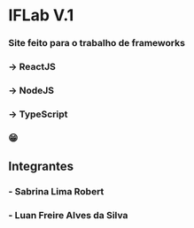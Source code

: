 # IFLab V.1

### Site feito para o trabalho de frameworks

### -> ReactJS

### -> NodeJS

### -> TypeScript

### 😁

## Integrantes
### - Sabrina Lima Robert
### - Luan Freire Alves da Silva
